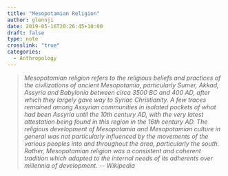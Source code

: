 ```yaml
---
title: "Mesopotamian Religion"
author: glennji
date: 2019-05-16T20:26:45+10:00
draft: false
type: note
crosslink: "true"
categories:
  - Anthropology
---
```

> _Mesopotamian religion refers to the religious beliefs and practices of the civilizations of ancient Mesopotamia, particularly Sumer, Akkad, Assyria and Babylonia between circa 3500 BC and 400 AD, after which they largely gave way to Syriac Christianity. A few traces remained among Assyrian communities in isolated pockets of what had been Assyria until the 10th century AD, with the very latest attestation being found in this region in the 16th century AD. The religious development of Mesopotamia and Mesopotamian culture in general was not particularly influenced by the movements of the various peoples into and throughout the area, particularly the south. Rather, Mesopotamian religion was a consistent and coherent tradition which adapted to the internal needs of its adherents over millennia of development. -- Wikipedia_
